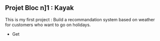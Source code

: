 ## Projet Bloc n]1 : Kayak

This is my first project : Build a recommandation system based on weather for customers who want to go on holidays.

* Get 
